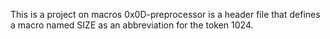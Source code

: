 This is a project on macros
0x0D-preprocessor is a header file that defines a macro named SIZE as an abbreviation for the token 1024.
